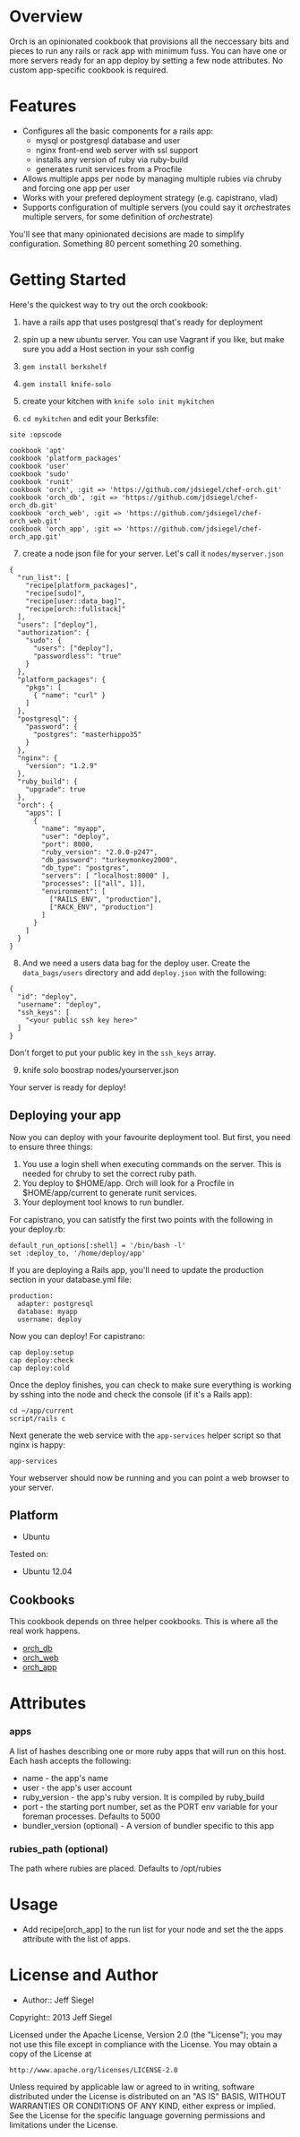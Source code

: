 Overview
========

Orch is an opinionated cookbook that provisions all the neccessary bits
and pieces to run any rails or rack app with minimum fuss. You can have
one or more servers ready for an app deploy by setting a few node
attributes. No custom app-specific cookbook is required.

Features
========

* Configures all the basic components for a rails app:
    - mysql or postgresql database and user
    - nginx front-end web server with ssl support
    - installs any version of ruby via ruby-build
    - generates runit services from a Procfile
* Allows multiple apps per node by managing multiple rubies via chruby
  and forcing one app per user
* Works with your prefered deployment strategy (e.g. capistrano, vlad)
* Supports configuration of multiple servers (you could say it
  *orch*estrates multiple servers, for some definition of *orch*estrate)

You'll see that many opinionated decisions are made to simplify
configuration. Something 80 percent something 20 something.

Getting Started
===============

Here's the quickest way to try out the orch cookbook:

1. have a rails app that uses postgresql that's ready for deployment

2. spin up a new ubuntu server. You can use Vagrant if you like, but make
  sure you add a Host section in your ssh config
3. `gem install berkshelf`

4. `gem install knife-solo`

5. create your kitchen with `knife solo init mykitchen`

6. `cd mykitchen` and edit your Berksfile:

  ```
  site :opscode

  cookbook 'apt'
  cookbook 'platform_packages'
  cookbook 'user'
  cookbook 'sudo'
  cookbook 'runit'
  cookbook 'orch', :git => 'https://github.com/jdsiegel/chef-orch.git'
  cookbook 'orch_db', :git => 'https://github.com/jdsiegel/chef-orch_db.git'
  cookbook 'orch_web', :git => 'https://github.com/jdsiegel/chef-orch_web.git'
  cookbook 'orch_app', :git => 'https://github.com/jdsiegel/chef-orch_app.git'
  ```

7. create a node json file for your server. Let's call it
  `nodes/myserver.json`

  ```
  {
    "run_list": [
      "recipe[platform_packages]", 
      "recipe[sudo]", 
      "recipe[user::data_bag]", 
      "recipe[orch::fullstack]"
    ],
    "users": ["deploy"],
    "authorization": {
      "sudo": {
        "users": ["deploy"],
        "passwordless": "true"
      }
    },
    "platform_packages": {
      "pkgs": [
        { "name": "curl" }
      ]
    },
    "postgresql": {
      "password": {
        "postgres": "masterhippo35"
      }
    },
    "nginx": {
      "version": "1.2.9"
    },
    "ruby_build": {
      "upgrade": true
    },
    "orch": {
      "apps": [
        {
          "name": "myapp",
          "user": "deploy",
          "port": 8000,
          "ruby_version": "2.0.0-p247",
          "db_password": "turkeymonkey2000",
          "db_type": "postgres",
          "servers": [ "localhost:8000" ],
          "processes": [["all", 1]],
          "environment": [
            ["RAILS_ENV", "production"],
            ["RACK_ENV", "production"]
          ]
        }
      ]
    }
  }
  ```

8. And we need a users data bag for the deploy user. Create the
   `data_bags/users` directory and add `deploy.json` with the
   following:

  ```
  {
    "id": "deploy",
    "username": "deploy",
    "ssh_keys": [
      "<your public ssh key here>"
    ]
  }
  ```
   Don't forget to put your public key in the `ssh_keys` array.

9. knife solo boostrap <node> nodes/yourserver.json

Your server is ready for deploy!

Deploying your app
------------------

Now you can deploy with your favourite deployment tool. But first, you
need to ensure three things:

1. You use a login shell when executing commands on the server. This is
   needed for chruby to set the correct ruby path.
2. You deploy to $HOME/app. Orch will look for a Procfile in
   $HOME/app/current to generate runit services.
3. Your deployment tool knows to run bundler.

For capistrano, you can satistfy the first two points with the following
in your deploy.rb:

    default_run_options[:shell] = '/bin/bash -l'
    set :deploy_to, '/home/deploy/app'

If you are deploying a Rails app, you'll need to update the production
section in your database.yml file:

  ```
  production:
    adapter: postgresql
    database: myapp
    username: deploy
  ```

Now you can deploy! For capistrano:

  ```
  cap deploy:setup
  cap deploy:check
  cap deploy:cold
  ```

Once the deploy finishes, you can check to make sure everything is
working by sshing into the node and check the console (if it's a Rails
app):

  ```
  cd ~/app/current
  script/rails c
  ```

Next generate the web service with the `app-services` helper script so that nginx is happy:

  ```
  app-services
  ```

Your webserver should now be running and you can point a web browser to
your server.

Platform
--------

* Ubuntu

Tested on:

* Ubuntu 12.04

Cookbooks
---------

This cookbook depends on three helper cookbooks. This is where all the
real work happens.

* [orch\_db](https://github.com/jdsiegel/chef-orch_db)
* [orch\_web](https://github.com/jdsiegel/chef-orch_web)
* [orch\_app](https://github.com/jdsiegel/chef-orch_app)

Attributes
==========

### apps

A list of hashes describing one or more ruby apps that will run on this
host. Each hash accepts the following:

* name          - the app's name
* user          - the app's user account
* ruby\_version - the app's ruby version. It is compiled by
  ruby\_build
* port          - the starting port number, set as the PORT env
  variable for your foreman processes. Defaults to 5000
* bundler\_version (optional) - A version of bundler specific to this
  app

### rubies\_path (optional)

The path where rubies are placed. Defaults to /opt/rubies

Usage
=====

* Add recipe[orch\_app] to the run list for your node and set the the
  apps attribute with the list of apps.

License and Author
==================

- Author:: Jeff Siegel

Copyright:: 2013 Jeff Siegel

Licensed under the Apache License, Version 2.0 (the "License");
you may not use this file except in compliance with the License.
You may obtain a copy of the License at

    http://www.apache.org/licenses/LICENSE-2.0

Unless required by applicable law or agreed to in writing, software
distributed under the License is distributed on an "AS IS" BASIS,
WITHOUT WARRANTIES OR CONDITIONS OF ANY KIND, either express or implied.
See the License for the specific language governing permissions and
limitations under the License.
